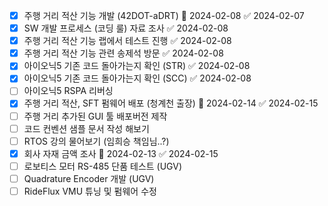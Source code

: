 - [x] 주행 거리 적산 기능 개발 (42DOT-aDRT) 📅 2024-02-08 ✅ 2024-02-07
- [x] SW 개발 프로세스 (코딩 룰) 자료 조사 ✅ 2024-02-08
- [x] 주행 거리 적산 기능 랩에서 테스트 진행 ✅ 2024-02-08
- [x] 주행 거리 적산 기능 관련 송제석 방문 ✅ 2024-02-08
- [x] 아이오닉5 기존 코드 돌아가는지 확인 (STR) ✅ 2024-02-08
- [x] 아이오닉5 기존 코드 돌아가는지 확인 (SCC) ✅ 2024-02-08
- [ ] 아이오닉5 RSPA 리버싱
- [x] 주행 거리 적산, SFT 펌웨어 배포 (청계천 출장) 📅 2024-02-14 ✅ 2024-02-15
- [ ] 주행 거리 추가된 GUI 툴 배포버전 제작
- [ ] 코드 컨벤션 샘플 문서 작성 해보기
- [ ] RTOS 강의 물어보기 (임희승 책임님..?)
- [x] 회사 자재 금액 조사 📅 2024-02-13 ✅ 2024-02-15
- [ ] 로보티스 모터 RS-485 단품 테스트 (UGV)
- [ ] Quadrature Encoder 개발 (UGV)
- [ ] RideFlux VMU 튜닝 및 펌웨어 수정